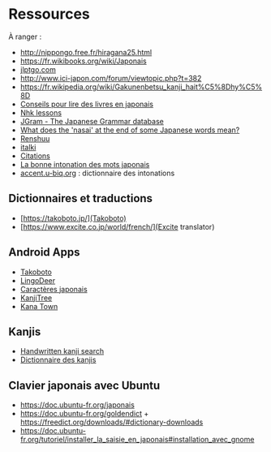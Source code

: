 # Ressources

À ranger :

- http://nippongo.free.fr/hiragana25.html
- https://fr.wikibooks.org/wiki/Japonais
- [jlptgo.com](http://jlptgo.com/)
- http://www.ici-japon.com/forum/viewtopic.php?t=382
- https://fr.wikipedia.org/wiki/Gakunenbetsu_kanji_hait%C5%8Dhy%C5%8D
- [Conseils pour lire des livres en japonais](https://ameliemarieintokyo.com/lire-livres-en-japonais/)
- [Nhk lessons](https://www.nhk.or.jp/lesson/french/learn/list/)
- [JGram - The Japanese Grammar database](http://jgram.org/)
- [What does the 'nasai' at the end of some Japanese words mean?](https://answers.yahoo.com/question/index?qid=20100110113011AAWz6sH&guccounter=1)
- [Renshuu](https://www.renshuu.org/)
- [italki](https://www.italki.com/teachers/japanese?speaks%5B0%5D=french&teacher_type=pro)
- [Citations](http://www.guidetojapanese.org/french/quotation.html)
- [La bonne intonation des mots japonais](https://www.youtube.com/watch?v=2BDme2oebH8)
- [accent.u-biq.org](https://accent.u-biq.org/) : dictionnaire des intonations

## Dictionnaires et traductions

- [https://takoboto.jp/](Takoboto)
- [https://www.excite.co.jp/world/french/](Excite translator)

## Android Apps

- [Takoboto](https://play.google.com/store/apps/details?id=jp.takoboto)
- [LingoDeer](https://play.google.com/store/apps/details?id=com.lingodeer)
- [Caractères japonais](https://play.google.com/store/apps/details?id=com.study_languages_online.kanji)
- [KanjiTree](https://play.google.com/store/apps/details?id=com.asji.kanjitree)
- [Kana Town](https://play.google.com/store/apps/details?id=fr.koridev.kanatown)

## Kanjis

- [Handwritten kanji search](https://kanji.sljfaq.org/)
- [Dictionnaire des kanjis](http://kanji.free.fr/)

## Clavier japonais avec Ubuntu

- https://doc.ubuntu-fr.org/japonais
- https://doc.ubuntu-fr.org/goldendict + https://freedict.org/downloads/#dictionary-downloads
- https://doc.ubuntu-fr.org/tutoriel/installer_la_saisie_en_japonais#installation_avec_gnome
